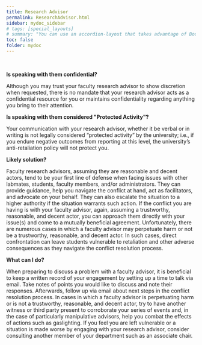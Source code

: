 ```yaml
---
title: Research Advisor
permalink: ResearchAdvisor.html
sidebar: mydoc_sidebar
# tags: [special_layouts]
# summary: "You can use an accordion-layout that takes advantage of Bootstrap styling. This is useful for an FAQ page."
toc: false
folder: mydoc
---
```


<p>&nbsp;</p>
<p><b>Is speaking with them confidential?</b></p>
   <p class="answer">Although you may trust your faculty research advisor to show discretion when requested, there is no mandate that your research advisor acts as a confidential resource for you or maintains confidentiality regarding anything you bring to their attention. </p>
<p><b>Is speaking with them considered "Protected Activity"?</b></p>
   <p class="answer">Your communication with your research advisor, whether it be verbal or in writing is not legally considered “protected activity” by the university; i.e., if you endure negative outcomes from reporting at this level, the university’s anti-retaliation policy will not protect you.</p>
<p><b>Likely solution?</b></p>
   <p class="answer">Faculty research advisors, assuming they are reasonable and decent actors, tend to be your first line of defense when facing issues with other labmates, students, faculty members, and/or administrators. They can provide guidance, help you navigate the conflict at hand, act as facilitators, and advocate on your behalf. They can also escalate the situation to a higher authority if the situation warrants such action. If the conflict you are having is with your faculty advisor, again, assuming a trustworthy, reasonable, and decent actor, you can approach them directly with your issue(s) and come to a mutually beneficial agreement. Unfortunately, there are numerous cases in which a faculty advisor may perpetuate harm or not be a trustworthy, reasonable, and decent actor. In such cases, direct confrontation can leave students vulnerable to retaliation and other adverse consequences as they navigate the conflict resolution process.</p>
<p><b>What can I do?</b></p>
   <p class="answer">When preparing to discuss a problem with a faculty advisor, it is beneficial to keep a written record of your engagement by setting up a time to talk via email. Take notes of points you would like to discuss and note their responses. Afterwards, follow up via email about next steps in the conflict resolution process. In cases in which a faculty advisor is perpetuating harm or is not a trustworthy, reasonable, and decent actor, try to have another witness or third party present to corroborate your series of events and, in the case of particularly manipulative advisors, help you combat the effects of actions such as gaslighting. If you feel you are left vulnerable or a situation is made worse by engaging with your research advisor, consider consulting another member of your department such as an associate chair.</p>

<script>
    if(location.hash !== null && location.hash !== "")
    {
        var url = location.hash.endsWith("-1") ? location.hash.substring(0, location.hash.length-2) : location.hash;
        $(url + ".collapse").collapse("show");
    }
</script>
